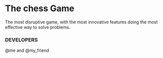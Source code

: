 # The chess Game
The most disruptive game, with the most innovative features doing the most effective way to solve problems.

### DEVELOPERS
@me and @my_friend